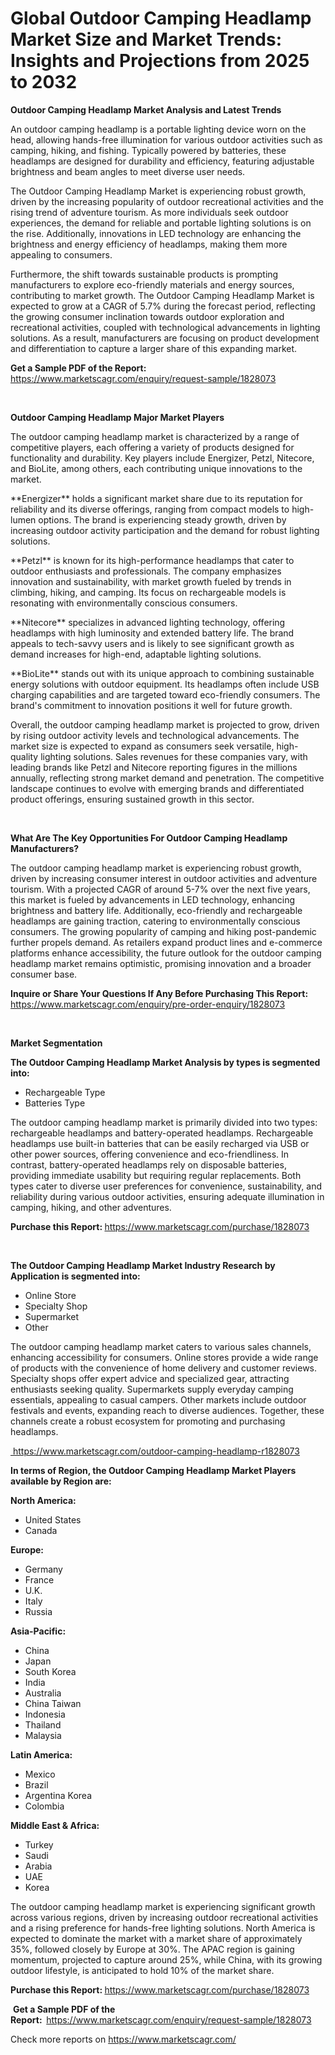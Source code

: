 <p><h1>Global Outdoor Camping Headlamp Market Size and Market Trends: Insights and Projections from 2025 to 2032</h1></p><p><strong>Outdoor Camping Headlamp Market Analysis and Latest Trends</strong></p>
<p><p>An outdoor camping headlamp is a portable lighting device worn on the head, allowing hands-free illumination for various outdoor activities such as camping, hiking, and fishing. Typically powered by batteries, these headlamps are designed for durability and efficiency, featuring adjustable brightness and beam angles to meet diverse user needs.</p><p>The Outdoor Camping Headlamp Market is experiencing robust growth, driven by the increasing popularity of outdoor recreational activities and the rising trend of adventure tourism. As more individuals seek outdoor experiences, the demand for reliable and portable lighting solutions is on the rise. Additionally, innovations in LED technology are enhancing the brightness and energy efficiency of headlamps, making them more appealing to consumers. </p><p>Furthermore, the shift towards sustainable products is prompting manufacturers to explore eco-friendly materials and energy sources, contributing to market growth. The Outdoor Camping Headlamp Market is expected to grow at a CAGR of 5.7% during the forecast period, reflecting the growing consumer inclination towards outdoor exploration and recreational activities, coupled with technological advancements in lighting solutions. As a result, manufacturers are focusing on product development and differentiation to capture a larger share of this expanding market.</p></p>
<p><strong>Get a Sample PDF of the Report:&nbsp;</strong> <a href="https://www.marketscagr.com/enquiry/request-sample/1828073?utm_campaign=2987&utm_medium=2&utm_source=Github&utm_content=ia&utm_term=05042025&utm_id=outdoor-camping-headlamp">https://www.marketscagr.com/enquiry/request-sample/1828073</a></p>
<p>&nbsp;</p>
<p><strong>Outdoor Camping Headlamp Major Market Players</strong></p>
<p><p>The outdoor camping headlamp market is characterized by a range of competitive players, each offering a variety of products designed for functionality and durability. Key players include Energizer, Petzl, Nitecore, and BioLite, among others, each contributing unique innovations to the market.</p><p>**Energizer** holds a significant market share due to its reputation for reliability and its diverse offerings, ranging from compact models to high-lumen options. The brand is experiencing steady growth, driven by increasing outdoor activity participation and the demand for robust lighting solutions. </p><p>**Petzl** is known for its high-performance headlamps that cater to outdoor enthusiasts and professionals. The company emphasizes innovation and sustainability, with market growth fueled by trends in climbing, hiking, and camping. Its focus on rechargeable models is resonating with environmentally conscious consumers.</p><p>**Nitecore** specializes in advanced lighting technology, offering headlamps with high luminosity and extended battery life. The brand appeals to tech-savvy users and is likely to see significant growth as demand increases for high-end, adaptable lighting solutions.</p><p>**BioLite** stands out with its unique approach to combining sustainable energy solutions with outdoor equipment. Its headlamps often include USB charging capabilities and are targeted toward eco-friendly consumers. The brand's commitment to innovation positions it well for future growth.</p><p>Overall, the outdoor camping headlamp market is projected to grow, driven by rising outdoor activity levels and technological advancements. The market size is expected to expand as consumers seek versatile, high-quality lighting solutions. Sales revenues for these companies vary, with leading brands like Petzl and Nitecore reporting figures in the millions annually, reflecting strong market demand and penetration. The competitive landscape continues to evolve with emerging brands and differentiated product offerings, ensuring sustained growth in this sector.</p></p>
<p>&nbsp;</p>
<p><strong>What Are The Key Opportunities For Outdoor Camping Headlamp Manufacturers?</strong></p>
<p><p>The outdoor camping headlamp market is experiencing robust growth, driven by increasing consumer interest in outdoor activities and adventure tourism. With a projected CAGR of around 5-7% over the next five years, this market is fueled by advancements in LED technology, enhancing brightness and battery life. Additionally, eco-friendly and rechargeable headlamps are gaining traction, catering to environmentally conscious consumers. The growing popularity of camping and hiking post-pandemic further propels demand. As retailers expand product lines and e-commerce platforms enhance accessibility, the future outlook for the outdoor camping headlamp market remains optimistic, promising innovation and a broader consumer base.</p></p>
<p><strong>Inquire or Share Your Questions If Any Before Purchasing This Report:</strong> <a href="https://www.marketscagr.com/enquiry/pre-order-enquiry/1828073?utm_campaign=2987&utm_medium=2&utm_source=Github&utm_content=ia&utm_term=05042025&utm_id=outdoor-camping-headlamp">https://www.marketscagr.com/enquiry/pre-order-enquiry/1828073</a></p>
<p>&nbsp;</p>
<p><strong>Market Segmentation</strong></p>
<p><strong>The Outdoor Camping Headlamp Market Analysis by types is segmented into:</strong></p>
<p><ul><li>Rechargeable Type</li><li>Batteries Type</li></ul></p>
<p><p>The outdoor camping headlamp market is primarily divided into two types: rechargeable headlamps and battery-operated headlamps. Rechargeable headlamps use built-in batteries that can be easily recharged via USB or other power sources, offering convenience and eco-friendliness. In contrast, battery-operated headlamps rely on disposable batteries, providing immediate usability but requiring regular replacements. Both types cater to diverse user preferences for convenience, sustainability, and reliability during various outdoor activities, ensuring adequate illumination in camping, hiking, and other adventures.</p></p>
<p><strong>Purchase this Report:&nbsp;</strong><a href="https://www.marketscagr.com/purchase/1828073?utm_campaign=2987&utm_medium=2&utm_source=Github&utm_content=ia&utm_term=05042025&utm_id=outdoor-camping-headlamp">https://www.marketscagr.com/purchase/1828073</a></p>
<p>&nbsp;</p>
<p><strong>The Outdoor Camping Headlamp Market Industry Research by Application is segmented into:</strong></p>
<p><ul><li>Online Store</li><li>Specialty Shop</li><li>Supermarket</li><li>Other</li></ul></p>
<p><p>The outdoor camping headlamp market caters to various sales channels, enhancing accessibility for consumers. Online stores provide a wide range of products with the convenience of home delivery and customer reviews. Specialty shops offer expert advice and specialized gear, attracting enthusiasts seeking quality. Supermarkets supply everyday camping essentials, appealing to casual campers. Other markets include outdoor festivals and events, expanding reach to diverse audiences. Together, these channels create a robust ecosystem for promoting and purchasing headlamps.</p></p>
<p><a href="https://www.marketscagr.com/outdoor-camping-headlamp-r1828073?utm_campaign=2987&utm_medium=2&utm_source=Github&utm_content=ia&utm_term=05042025&utm_id=outdoor-camping-headlamp">&nbsp;https://www.marketscagr.com/outdoor-camping-headlamp-r1828073</a></p>
<p><strong>In terms of Region, the Outdoor Camping Headlamp Market Players available by Region are:</strong></p>
<p>
    <p> <strong> North America: </strong>
        <ul>
            <li>United States</li>
            <li>Canada</li>
        </ul>
        </p> 
    <p> <strong> Europe: </strong>
        <ul>
            <li>Germany</li>
            <li>France</li>
            <li>U.K.</li>
            <li>Italy</li>
            <li>Russia</li>
        </ul>
        </p> 
    <p> <strong> Asia-Pacific: </strong>
        <ul>
            <li>China</li>
            <li>Japan</li>
            <li>South Korea</li>
            <li>India</li>
            <li>Australia</li>
            <li>China Taiwan</li>
            <li>Indonesia</li>
            <li>Thailand</li>
            <li>Malaysia</li>
        </ul>
        </p> 
    <p> <strong> Latin America: </strong>
        <ul>
            <li>Mexico</li>
            <li>Brazil</li>
            <li>Argentina Korea</li>
            <li>Colombia</li>
        </ul>
        </p> 
    <p> <strong> Middle East & Africa: </strong>
        <ul>
            <li>Turkey</li>
            <li>Saudi</li>
            <li>Arabia</li>
            <li>UAE</li>
            <li>Korea</li>
        </ul>
    </p>
    </p>
<p><p>The outdoor camping headlamp market is experiencing significant growth across various regions, driven by increasing outdoor recreational activities and a rising preference for hands-free lighting solutions. North America is expected to dominate the market with a market share of approximately 35%, followed closely by Europe at 30%. The APAC region is gaining momentum, projected to capture around 25%, while China, with its growing outdoor lifestyle, is anticipated to hold 10% of the market share.</p></p>
<p><strong>Purchase this Report: </strong><a href="https://www.marketscagr.com/purchase/1828073?utm_campaign=2987&utm_medium=2&utm_source=Github&utm_content=ia&utm_term=05042025&utm_id=outdoor-camping-headlamp">https://www.marketscagr.com/purchase/1828073</a></p>
<p>&nbsp;<strong>Get a Sample PDF of the Report:&nbsp;&nbsp;</strong><a href="https://www.marketscagr.com/enquiry/request-sample/1828073?utm_campaign=2987&utm_medium=2&utm_source=Github&utm_content=ia&utm_term=05042025&utm_id=outdoor-camping-headlamp">https://www.marketscagr.com/enquiry/request-sample/1828073</a></p>
<p><strong></strong></p>
<p>Check more reports on <a href="https://www.marketscagr.com/?utm_campaign=2987&utm_medium=2&utm_source=Github&utm_content=ia&utm_term=05042025&utm_id=outdoor-camping-headlamp">https://www.marketscagr.com/</a></p>